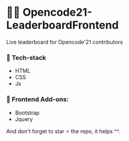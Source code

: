 # 🐱‍💻 Opencode21-LeaderboardFrontend
Live leaderboard for Opencode'21 contributors

### 🎈 Tech-stack 
 - HTML
 - CSS
 - Js

### 🎫 Frontend Add-ons:
 - Bootstrap
 - Jquery

And don't forget to star ⭐ the repo, it helps ^^.
